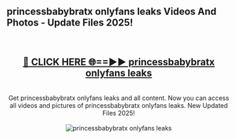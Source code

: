 <h2>princessbabybratx onlyfans leaks Videos And Photos - Update Files 2025!</h2>
<br>
<div align="center">
<h2><a href="https://linkcuts.com/hfmhzwbr" rel="nofollow">🔴 CLICK HERE 🌐==►► princessbabybratx onlyfans leaks</a></h2>
<br>
Get princessbabybratx onlyfans leaks and all content. Now you can access all videos and pictures of princessbabybratx onlyfans leaks. New Updated Files 2025!
<br>
<br>
<a href="https://linkcuts.com/hfmhzwbr" rel="nofollow" data-target="animated-image.originalLink"><img src="https://i.ibb.co.com/WyWwxjT/player-gif2.gif" alt="princessbabybratx onlyfans leaks" style="max-width: 100%; display: inline-block;" data-target="animated-image.originalImage"></a>
</div>
<br>